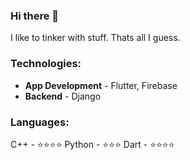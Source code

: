 ### Hi there 👋

<!--
**abhinavmarwaha/abhinavmarwaha** is a ✨ _special_ ✨ repository because its `README.md` (this file) appears on your GitHub profile.

Here are some ideas to get you started:

- 🔭 I’m currently working on ...
- 🌱 I’m currently learning ...
- 👯 I’m looking to collaborate on ...
- 🤔 I’m looking for help with ...
- 💬 Ask me about ...
- 📫 How to reach me: ...
- 😄 Pronouns: ...
- ⚡ Fun fact: ...
-->

I like to tinker with stuff. Thats all I guess.

### **Technologies:**

- **App Development** - Flutter, Firebase
- **Backend** - Django

### **Languages:** 

C++ - ⭐⭐⭐⭐
Python - ⭐⭐⭐
Dart - ⭐⭐⭐⭐
